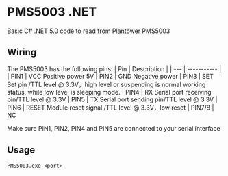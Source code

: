 # PMS5003 .NET
Basic C# .NET 5.0 code to read from Plantower PMS5003

## Wiring

The PMS5003 has the following pins:
| Pin  | Description |
| ---  | ----------- |
| PIN1 | VCC Positive power 5V
| PIN2 | GND Negative power
| PIN3 | SET Set pin /TTL level @ 3.3V，high level or suspending is normal working status, while low level is sleeping mode.
| PIN4 | RX Serial port receiving pin/TTL level @ 3.3V
| PIN5 | TX Serial port sending pin/TTL level @ 3.3V
| PIN6 | RESET Module reset signal /TTL level @ 3.3V，low reset
| PIN7/8 | NC

Make sure PIN1, PIN2, PIN4 and PIN5 are connected to your serial interface

## Usage

`PMS5003.exe <port>`
